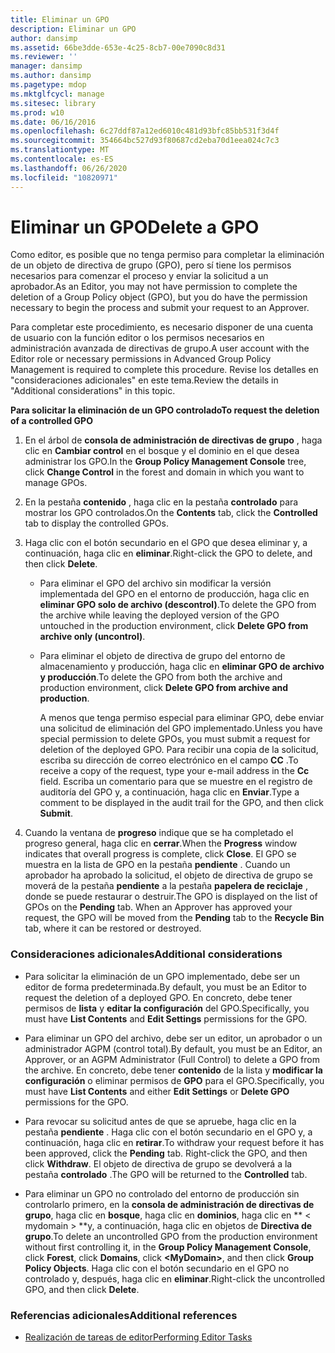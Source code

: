 ```yaml
---
title: Eliminar un GPO
description: Eliminar un GPO
author: dansimp
ms.assetid: 66be3dde-653e-4c25-8cb7-00e7090c8d31
ms.reviewer: ''
manager: dansimp
ms.author: dansimp
ms.pagetype: mdop
ms.mktglfcycl: manage
ms.sitesec: library
ms.prod: w10
ms.date: 06/16/2016
ms.openlocfilehash: 6c27ddf87a12ed6010c481d93bfc85bb531f3d4f
ms.sourcegitcommit: 354664bc527d93f80687cd2eba70d1eea024c7c3
ms.translationtype: MT
ms.contentlocale: es-ES
ms.lasthandoff: 06/26/2020
ms.locfileid: "10820971"
---
```

# <span data-ttu-id="b0adf-103">Eliminar un GPO</span><span class="sxs-lookup"><span data-stu-id="b0adf-103">Delete a GPO</span></span>


<span data-ttu-id="b0adf-104">Como editor, es posible que no tenga permiso para completar la eliminación de un objeto de directiva de grupo (GPO), pero sí tiene los permisos necesarios para comenzar el proceso y enviar la solicitud a un aprobador.</span><span class="sxs-lookup"><span data-stu-id="b0adf-104">As an Editor, you may not have permission to complete the deletion of a Group Policy object (GPO), but you do have the permission necessary to begin the process and submit your request to an Approver.</span></span>

<span data-ttu-id="b0adf-105">Para completar este procedimiento, es necesario disponer de una cuenta de usuario con la función editor o los permisos necesarios en administración avanzada de directivas de grupo.</span><span class="sxs-lookup"><span data-stu-id="b0adf-105">A user account with the Editor role or necessary permissions in Advanced Group Policy Management is required to complete this procedure.</span></span> <span data-ttu-id="b0adf-106">Revise los detalles en "consideraciones adicionales" en este tema.</span><span class="sxs-lookup"><span data-stu-id="b0adf-106">Review the details in "Additional considerations" in this topic.</span></span>

**<span data-ttu-id="b0adf-107">Para solicitar la eliminación de un GPO controlado</span><span class="sxs-lookup"><span data-stu-id="b0adf-107">To request the deletion of a controlled GPO</span></span>**

1.  <span data-ttu-id="b0adf-108">En el árbol de **consola de administración de directivas de grupo** , haga clic en **Cambiar control** en el bosque y el dominio en el que desea administrar los GPO.</span><span class="sxs-lookup"><span data-stu-id="b0adf-108">In the **Group Policy Management Console** tree, click **Change Control** in the forest and domain in which you want to manage GPOs.</span></span>

2.  <span data-ttu-id="b0adf-109">En la pestaña **contenido** , haga clic en la pestaña **controlado** para mostrar los GPO controlados.</span><span class="sxs-lookup"><span data-stu-id="b0adf-109">On the **Contents** tab, click the **Controlled** tab to display the controlled GPOs.</span></span>

3.  <span data-ttu-id="b0adf-110">Haga clic con el botón secundario en el GPO que desea eliminar y, a continuación, haga clic en **eliminar**.</span><span class="sxs-lookup"><span data-stu-id="b0adf-110">Right-click the GPO to delete, and then click **Delete**.</span></span>

    -   <span data-ttu-id="b0adf-111">Para eliminar el GPO del archivo sin modificar la versión implementada del GPO en el entorno de producción, haga clic en **eliminar GPO solo de archivo (descontrol)**.</span><span class="sxs-lookup"><span data-stu-id="b0adf-111">To delete the GPO from the archive while leaving the deployed version of the GPO untouched in the production environment, click **Delete GPO from archive only (uncontrol)**.</span></span>

    -   <span data-ttu-id="b0adf-112">Para eliminar el objeto de directiva de grupo del entorno de almacenamiento y producción, haga clic en **eliminar GPO de archivo y producción**.</span><span class="sxs-lookup"><span data-stu-id="b0adf-112">To delete the GPO from both the archive and production environment, click **Delete GPO from archive and production**.</span></span>

        <span data-ttu-id="b0adf-113">A menos que tenga permiso especial para eliminar GPO, debe enviar una solicitud de eliminación del GPO implementado.</span><span class="sxs-lookup"><span data-stu-id="b0adf-113">Unless you have special permission to delete GPOs, you must submit a request for deletion of the deployed GPO.</span></span> <span data-ttu-id="b0adf-114">Para recibir una copia de la solicitud, escriba su dirección de correo electrónico en el campo **CC** .</span><span class="sxs-lookup"><span data-stu-id="b0adf-114">To receive a copy of the request, type your e-mail address in the **Cc** field.</span></span> <span data-ttu-id="b0adf-115">Escriba un comentario para que se muestre en el registro de auditoría del GPO y, a continuación, haga clic en **Enviar**.</span><span class="sxs-lookup"><span data-stu-id="b0adf-115">Type a comment to be displayed in the audit trail for the GPO, and then click **Submit**.</span></span>

4.  <span data-ttu-id="b0adf-116">Cuando la ventana de **progreso** indique que se ha completado el progreso general, haga clic en **cerrar**.</span><span class="sxs-lookup"><span data-stu-id="b0adf-116">When the **Progress** window indicates that overall progress is complete, click **Close**.</span></span> <span data-ttu-id="b0adf-117">El GPO se muestra en la lista de GPO en la pestaña **pendiente** . Cuando un aprobador ha aprobado la solicitud, el objeto de directiva de grupo se moverá de la pestaña **pendiente** a la pestaña **papelera de reciclaje** , donde se puede restaurar o destruir.</span><span class="sxs-lookup"><span data-stu-id="b0adf-117">The GPO is displayed on the list of GPOs on the **Pending** tab. When an Approver has approved your request, the GPO will be moved from the **Pending** tab to the **Recycle Bin** tab, where it can be restored or destroyed.</span></span>

### <span data-ttu-id="b0adf-118">Consideraciones adicionales</span><span class="sxs-lookup"><span data-stu-id="b0adf-118">Additional considerations</span></span>

-   <span data-ttu-id="b0adf-119">Para solicitar la eliminación de un GPO implementado, debe ser un editor de forma predeterminada.</span><span class="sxs-lookup"><span data-stu-id="b0adf-119">By default, you must be an Editor to request the deletion of a deployed GPO.</span></span> <span data-ttu-id="b0adf-120">En concreto, debe tener permisos de **lista** y **editar la configuración** del GPO.</span><span class="sxs-lookup"><span data-stu-id="b0adf-120">Specifically, you must have **List Contents** and **Edit Settings** permissions for the GPO.</span></span>

-   <span data-ttu-id="b0adf-121">Para eliminar un GPO del archivo, debe ser un editor, un aprobador o un administrador AGPM (control total).</span><span class="sxs-lookup"><span data-stu-id="b0adf-121">By default, you must be an Editor, an Approver, or an AGPM Administrator (Full Control) to delete a GPO from the archive.</span></span> <span data-ttu-id="b0adf-122">En concreto, debe tener **contenido** de la lista y **modificar la configuración** o eliminar permisos de **GPO** para el GPO.</span><span class="sxs-lookup"><span data-stu-id="b0adf-122">Specifically, you must have **List Contents** and either **Edit Settings** or **Delete GPO** permissions for the GPO.</span></span>

-   <span data-ttu-id="b0adf-123">Para revocar su solicitud antes de que se apruebe, haga clic en la pestaña **pendiente** . Haga clic con el botón secundario en el GPO y, a continuación, haga clic en **retirar**.</span><span class="sxs-lookup"><span data-stu-id="b0adf-123">To withdraw your request before it has been approved, click the **Pending** tab. Right-click the GPO, and then click **Withdraw**.</span></span> <span data-ttu-id="b0adf-124">El objeto de directiva de grupo se devolverá a la pestaña **controlado** .</span><span class="sxs-lookup"><span data-stu-id="b0adf-124">The GPO will be returned to the **Controlled** tab.</span></span>

-   <span data-ttu-id="b0adf-125">Para eliminar un GPO no controlado del entorno de producción sin controlarlo primero, en la **consola de administración de directivas de grupo**, haga clic en **bosque**, haga clic en **dominios**, haga clic en \*\* &lt; mydomain &gt; \*\*y, a continuación, haga clic en objetos de **Directiva de grupo**.</span><span class="sxs-lookup"><span data-stu-id="b0adf-125">To delete an uncontrolled GPO from the production environment without first controlling it, in the **Group Policy Management Console**, click **Forest**, click **Domains**, click **&lt;MyDomain&gt;**, and then click **Group Policy Objects**.</span></span> <span data-ttu-id="b0adf-126">Haga clic con el botón secundario en el GPO no controlado y, después, haga clic en **eliminar**.</span><span class="sxs-lookup"><span data-stu-id="b0adf-126">Right-click the uncontrolled GPO, and then click **Delete**.</span></span>

### <span data-ttu-id="b0adf-127">Referencias adicionales</span><span class="sxs-lookup"><span data-stu-id="b0adf-127">Additional references</span></span>

-   [<span data-ttu-id="b0adf-128">Realización de tareas de editor</span><span class="sxs-lookup"><span data-stu-id="b0adf-128">Performing Editor Tasks</span></span>](performing-editor-tasks.md)

 

 





